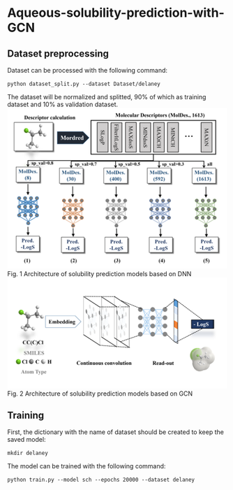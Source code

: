 # Aqueous-solubility-prediction-with-GCN



## Dataset preprocessing
Dataset can be processed with the following command:
```
python dataset_split.py --dataset Dataset/delaney  
```
The dataset will be normalized and splitted, 90% of which as training dataset and 10% as validation dataset.
![image](https://github.com/jeah-z/Drug-Solubility-Prediction-Mordred/blob/master/Figures/dnn.png)
Fig. 1 Architecture of solubility prediction models based on DNN
![image](https://github.com/jeah-z/Drug-Solubility-Prediction-Mordred/blob/master/Figures/gcn.png)
Fig. 2 Architecture of solubility prediction models based on GCN



## Training
First, the dictionary with the name of dataset  should be created to keep the saved model:
```
mkdir delaney
```
The model can be trained with the following command:
```
python train.py --model sch --epochs 20000 --dataset delaney  
```

